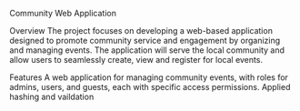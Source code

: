 Community Web Application

Overview
The project focuses on developing a web-based application designed to promote community service and engagement by organizing and managing events. The application will serve the local community and allow users to seamlessly create, view and register for local events.

Features
A web application for managing community events, with roles for admins, users, and guests, each with specific access permissions.
Applied hashing and vaildation
